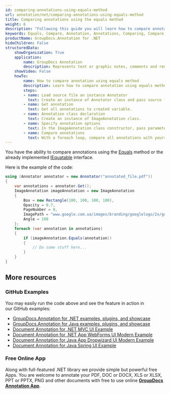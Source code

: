 ```yaml
---
id: comparing-annotations-using-equals-method
url: annotation/net/comparing-annotations-using-equals-method
title: Comparing annotations using the equals method
weight: 6
description: "Following this guide you will learn how to compare annotations using equals method of document using GroupDocs.Annotation for .NET API."
keywords: Equals, Compare, Annotation, Annotations, Comparing, Compare annotations, IEquatable
productName: GroupDocs.Annotation for .NET
hideChildren: False
structuredData:
    showOrganization: True
    application:    
        name: GroupDocs Annotation
        description: Represents text or graphic notes, comments and remarks attached to a specific part of the content of the document using C#
    showVideo: False
    howTo:
        name: How to compare annotation using equals method
        description: Learn how to compare annotation using equals method step by step
        steps:
        - name: Load source file an instance Annotator
          text: Create an instance of Annotator class and pass source file path as a constructor parameter. You may specify absolute or relative file path as per your requirements.
        - name: Get annotation
          text: Get all annotations to created variable.
        - name: Annotation class declaration          
          text: Create an instance of ImageAnnotation class.
        - name: Specify annotation options 
          text: In the ImageAnnotation class constructor, pass parameters.
        - name: Compare annotations
          text: With a foreach loop, compare all annotations with yours.
---
```


You have the ability to compare annotations using the [Equals]() method or the already implemented [IEquatable](https://docs.microsoft.com/en-us/dotnet/api/system.iequatable-1) interface.

Here is the example of the code:

```csharp
using (Annotator annotator = new Annotator("annotated_file.pdf"))
{
	var annotations = annotator.Get();
	ImageAnnotation imageAnnotation = new ImageAnnotation
	{
		Box = new Rectangle(100, 100, 100, 100),
		Opacity = 0.7,
		PageNumber = 0,
		ImagePath = "www.google.com.ua/images/branding/googlelogo/2x/googlelogo_color_92x30dp.png",
		Angle = 100
	};
	foreach (var annotation in annotations)
	{
		if (imageAnnotation.Equals(annotation))
		{
			// Do some stuff here...
		}
	}
}
```

## More resources
### GitHub Examples
You may easily run the code above and see the feature in action in our GitHub examples:
*   [GroupDocs.Annotation for .NET examples, plugins, and showcase](https://github.com/groupdocs-annotation/GroupDocs.Annotation-for-.NET)
*   [GroupDocs.Annotation for Java examples, plugins, and showcase](https://github.com/groupdocs-annotation/GroupDocs.Annotation-for-Java)
*   [Document Annotation for .NET MVC UI Example](https://github.com/groupdocs-annotation/GroupDocs.Annotation-for-.NET-MVC) 
*   [Document Annotation for .NET App WebForms UI Modern Example](https://github.com/groupdocs-annotation/GroupDocs.Annotation-for-.NET-WebForms)
*   [Document Annotation for Java App Dropwizard UI Modern Example](https://github.com/groupdocs-annotation/GroupDocs.Annotation-for-Java-Dropwizard)
*   [Document Annotation for Java Spring UI Example](https://github.com/groupdocs-annotation/GroupDocs.Annotation-for-Java-Spring)
### Free Online App
Along with full-featured .NET library we provide simple but powerful free Apps.
You are welcome to annotate your PDF, DOC or DOCX, XLS or XLSX, PPT or PPTX, PNG and other documents with free to use online **[GroupDocs Annotation App](https://products.groupdocs.app/annotation)**.
